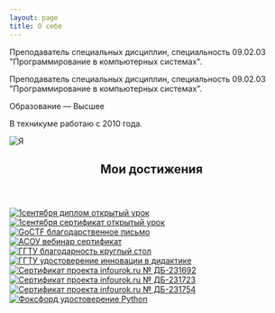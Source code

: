 ```yaml
---
layout: page
title: О себе
---
```


<div class="row">
	<div class="6u 12u$(small)">
		<p>Преподаватель специальных дисциплин, специальность 09.02.03 "Программирование в компьютерных системах". <p>Преподаватель специальных дисциплин, специальность 09.02.03 "Программирование в компьютерных системах".</p>
		</p>
		<p>Образование — Высшее</p>
<p>В техникуме работаю с 2010 года.</p>
	</div>
	<div class="6u$ 12u$(small)">
		<div class="box alt">
			<div class="row 50% uniform">
				<div class="4u"><span class="image fit"><img src="/port/about/me.jpg" alt="Я" /></span></div>
			</div>
		</div>
	</div>
</div>

<section>
	<header class="major">
		<h2>Мои достижения</h2>
	</header>
	<div class="posts">
		<article>
			<a href="/port/about/dost-01.jpg" target="_blank" class="image"><img src="/port/about/pix/dost-01.jpg" alt="1сентября диплом открытый урок
" /></a>
		</article>
		<article>
			<a href="/port/about/dost-02.jpg" target="_blank" class="image"><img src="/port/about/pix/dost-02.jpg" alt="1сентября сертификат открытый урок
" /></a>
		</article>
		<article>
			<a href="/port/about/dost-03.jpg" target="_blank" class="image"><img src="/port/about/pix/dost-03.jpg" alt="GoCTF благодарственное письмо
" /></a>
		</article>
		<article>
			<a href="/port/about/dost-04.jpg" target="_blank" class="image"><img src="/port/about/pix/dost-04.jpg" alt="АСОУ вебинар сертификат
" /></a>
		</article>
		<article>
			<a href="/port/about/dost-05.jpg" target="_blank" class="image"><img src="/port/about/pix/dost-05.jpg" alt="ГГТУ благодарность круглый стол
" /></a>
		</article>
		<article>
			<a href="/port/about/dost-06.jpg" target="_blank" class="image"><img src="/port/about/pix/dost-06.jpg" alt="ГГТУ удостоверение инновации в дидактике" /></a>
		</article>
		<article>
			<a href="/port/about/dost-07.jpg" target="_blank" class="image"><img src="/port/about/pix/dost-07.jpg" alt="Сертификат проекта infourok.ru № ДБ-231692
" /></a>
		</article>
		<article>
			<a href="/port/about/dost-08.jpg" target="_blank" class="image"><img src="/port/about/pix/dost-08.jpg" alt="Сертификат проекта infourok.ru № ДБ-231723
" /></a>
		</article>
		<article>
			<a href="/port/about/dost-09.jpg" target="_blank" class="image"><img src="/port/about/pix/dost-09.jpg" alt="Сертификат проекта infourok.ru № ДБ-231754" /></a>
		</article>
		<article>
			<a href="/port/about/dost-10.jpg" target="_blank" class="image"><img src="/port/about/pix/dost-10.jpg" alt="Фоксфорд удостоверение Python" /></a>
		</article>
	</div>
</section>